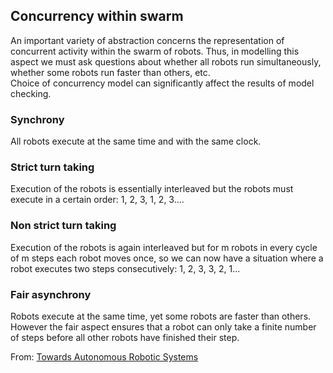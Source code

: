 ## Concurrency within swarm
An important variety of abstraction concerns the representation of concurrent activity within the swarm of robots. Thus, in modelling this aspect we must ask questions about whether all robots run simultaneously, whether some robots run faster than others, etc.  
Choice of concurrency model can significantly affect the results of model checking.

### Synchrony
All robots execute at the same time and with the same clock.

### Strict turn taking
Execution of the robots is essentially interleaved but the robots must execute in a certain order: 1, 2, 3, 1, 2, 3....

### Non strict turn taking
Execution of the robots is again interleaved but for m robots in every cycle of m steps each robot moves once, so we can now have a situation where a robot executes two steps consecutively: 1, 2, 3, 3, 2, 1...

### Fair asynchrony
Robots execute at the same time, yet some robots are faster than others. However the fair aspect ensures that a robot can only take a finite number of steps before all other robots have finished their step.

From: [Towards Autonomous Robotic Systems](../Books/Towards%20Autonomous%20Robotic%20Systems.pdf)

<script>
MathJax = {
  tex: {
    inlineMath: [["$", "$"], ["\\(", "\\)"]]
  }
};
</script>
<script id="MathJax-script" async src="https://cdn.jsdelivr.net/npm/mathjax@3/es5/tex-chtml.js"></script>
